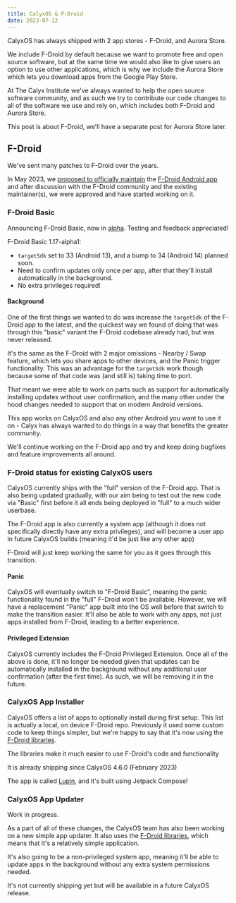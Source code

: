 ```yaml
---
title: CalyxOS & F-Droid
date: 2023-07-12
---
```


CalyxOS has always shipped with 2 app stores - F-Droid, and Aurora Store.

We include F-Droid by default because we want to promote free and open source software, but at the same time we would also like to give users an option to use other applications, which is why we include the Aurora Store which lets you download apps from the Google Play Store.

At The Calyx Institute we've always wanted to help the open source software community, and as such we try to contribute our code changes to all of the software we use and rely on, which includes both F-Droid and Aurora Store.

This post is about F-Droid, we'll have a separate post for Aurora Store later.

## F-Droid
We've sent many patches to F-Droid over the years.

In May 2023, we [proposed to officially maintain](https://gitlab.com/fdroid/admin/-/issues/388) the [F-Droid Android app](https://gitlab.com/fdroid/fdroidclient) and after discussion with the F-Droid community and the existing maintainer(s), we were approved and have started working on it.

### F-Droid Basic

Announcing F-Droid Basic, now in [alpha](https://f-droid.org/packages/org.fdroid.basic/). Testing and feedback appreciated!

F-Droid Basic 1.17-alpha1:
* `targetSdk` set to 33 (Android 13), and a bump to 34 (Android 14) planned soon.
* Need to confirm updates only once per app, after that they'll install automatically in the background.
* No extra privileges required!

#### Background

One of the first things we wanted to do was increase the `targetSdk` of the F-Droid app to the latest, and the quickest way we found of doing that was through this "basic" variant the F-Droid codebase already had, but was never released.

It's the same as the F-Droid with 2 major omissions - Nearby / Swap feature, which lets you share apps to other devices, and the Panic trigger functionality. This was an advantage for the `targetSdk` work though because some of that code was (and still is) taking time to port.

That meant we were able to work on parts such as support for automatically installing updates without user confirmation, and the many other under the hood changes needed to support that on modern Android versions.

This app works on CalyxOS and also any other Android you want to use it on - Calyx has always wanted to do things in a way that benefits the greater community.

We'll continue working on the F-Droid app and try and keep doing bugfixes and feature improvements all around.

### F-Droid status for existing CalyxOS users

CalyxOS currently ships with the "full" version of the F-Droid app. That is also being updated gradually, with our aim being to test out the new code via "Basic" first before it all ends being deployed in "full" to a much wider userbase.

The F-Droid app is also currently a system app (although it does not specifically directly have any extra privileges), and will become a user app in future CalyxOS builds (meaning it'd be just like any other app)

F-Droid will just keep working the same for you as it goes through this transition.

#### Panic

CalyxOS will eventually switch to "F-Droid Basic", meaning the panic functionality found in the "full" F-Droid won't be available. However, we will have a replacement "Panic" app built into the OS well before that switch to make the transition easier. It'll also be able to work with any apps, not just apps installed from F-Droid, leading to a better experience.

#### Privileged Extension

CalyxOS currently includes the F-Droid Privileged Extension. Once all of the above is done, it'll no longer be needed given that updates can be automatically installed in the background without any additional user confirmation (after the first time). As such, we will be removing it in the future.

### CalyxOS App Installer

CalyxOS offers a list of apps to optionally install during first setup. This list is actually a local, on device F-Droid repo. Previously it used some custom code to keep things simpler, but we're happy to say that it's now using the [F-Droid libraries](https://f-droid.org/en/2023/05/02/three-client-libraries.html).

The libraries make it much easier to use F-Droid's code and functionality 

It is already shipping since CalyxOS 4.6.0 (February 2023)

The app is called [Lupin](https://gitlab.com/CalyxOS/platform_external_calyx_lupin), and it's built using Jetpack Compose!

### CalyxOS App Updater

Work in progress.

As a part of all of these changes, the CalyxOS team has also been working on a new simple app updater. It also uses the [F-Droid libraries](https://f-droid.org/en/2023/05/02/three-client-libraries.html), which means that it's a relatively simple application.

It's also going to be a non-privileged system app, meaning it'll be able to update apps in the background without any extra system permissions needed.

It's not currently shipping yet but will be available in a future CalyxOS release.

## 
